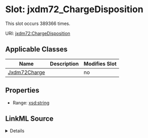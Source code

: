 

# Slot: jxdm72_ChargeDisposition




This slot occurs 389366 times.


URI: [jxdm72:ChargeDisposition](http://release.niem.gov/niem/domains/jxdm/7.2/ChargeDisposition)



<!-- no inheritance hierarchy -->





## Applicable Classes

| Name | Description | Modifies Slot |
| --- | --- | --- |
| [Jxdm72Charge](../classes/Jxdm72Charge.md) |  |  no  |







## Properties

* Range: [xsd:string](http://www.w3.org/2001/XMLSchema#string)







## LinkML Source

<details>

```yaml
name: jxdm72_ChargeDisposition
from_schema: okns:scales-kg
rank: 1000
slot_uri: jxdm72:ChargeDisposition
alias: jxdm72_ChargeDisposition
domain_of:
- jxdm72_Charge
range: string

```
</details>
